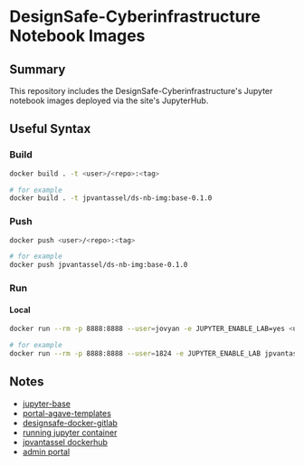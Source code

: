 # DesignSafe-Cyberinfrastructure Notebook Images

## Summary

This repository includes the DesignSafe-Cyberinfrastructure's Jupyter notebook images deployed
via the site's JupyterHub.

## Useful Syntax

### Build

```bash
docker build . -t <user>/<repo>:<tag>

# for example
docker build . -t jpvantassel/ds-nb-img:base-0.1.0
```

### Push

```bash
docker push <user>/<repo>:<tag>

# for example
docker push jpvantassel/ds-nb-img:base-0.1.0
```

### Run

#### Local

```bash
docker run --rm -p 8888:8888 --user=jovyan -e JUPYTER_ENABLE_LAB=yes <user>/<repo>:<tag>

# for example
docker run --rm -p 8888:8888 --user=1824 -e JUPYTER_ENABLE_LAB jpvantassel/ds-nb-img:base-0.1.0
``` 

## Notes

- [jupyter-base](https://github.com/jupyter/docker-stacks/blob/master/base-notebook/Dockerfile)
- [portal-agave-templates](https://bitbucket.org/taccaci/portal-agave-templates/src/master/)
- [designsafe-docker-gitlab](https://gitlab.tacc.utexas.edu/cic/jupyter/-/blob/master/notebooks/tenants/designsafe/Dockerfile)
- [running jupyter container](https://jupyter-docker-stacks.readthedocs.io/en/latest/using/running.html#using-jupyterhub)
- [jpvantassel dockerhub](https://hub.docker.com/repository/docker/jpvantassel/)
- [admin portal](https://designsafe-dev-admin.io.jupyter.tacc.cloud/)
